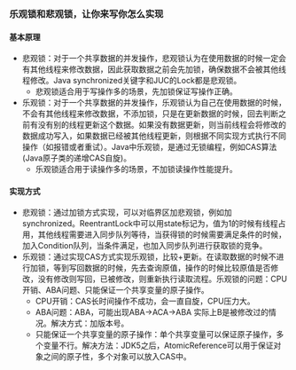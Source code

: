 ### 乐观锁和悲观锁，让你来写你怎么实现

#### 基本原理

- 悲观锁：对于一个共享数据的并发操作，悲观锁认为在使用数据的时候一定会有其他线程来修改数据，因此获取数据之前会先加锁，确保数据不会被其他线程修改。Java synchronized关键字和JUC的Lock都是悲观锁。
  - 悲观锁适合用于写操作多的场景，先加锁保证写操作正确。
- 乐观锁：对于一个共享数据的并发操作，乐观锁认为自己在使用数据的时候，不会有其他线程来修改数据，不添加锁，只是在更新数据的时候，回去判断之前有没有别的线程更新这个数据。如果没有数据更新，则当前线程会将修改的数据成功写入，如果数据已经被其他线程更新，则根据不同实现方式执行不同操作（如报错或者重试）。Java中乐观锁，是通过无锁编程，例如CAS算法(Java原子类的递增CAS自旋)。
  - 乐观锁适合用于读操作多的场景，不加锁读操作性能提升。



#### 实现方式

- 悲观锁：通过加锁方式实现，可以对临界区加悲观锁，例如加synchronized。ReentrantLock中可以用state标记为，值为1的时候有线程占用，其他线程需要进入同步队列等待，当获得锁的时候需要满足条件的时候，加入Condition队列，当条件满足，也加入同步队列进行获取锁的竞争。
- 乐观锁：通过实现CAS方式实现乐观锁，比较+更新。在读取数据的时候不进行加锁，等到写回数据的时候，先去查询原值，操作的时候比较原值是否修改，没有修改则写回，已被修改，则重新执行读取流程。乐观锁的问题：CPU开销、ABA问题、只能保证一个共享变量的原子操作。
  - CPU开销：CAS长时间操作不成功，会一直自旋，CPU压力大。
  - ABA问题：ABA，可能出现ABA->ACA->ABA 实际上B是被修改过的情况。解决方式：加版本号。
  - 只能保证一个共享变量的原子操作：单个共享变量可以保证原子操作，多个变量不行。解决方法：JDK5之后，AtomicReference可以用于保证对象之间的原子性，多个对象可以放入CAS中。
